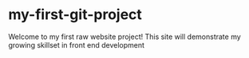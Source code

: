 # my-first-git-project
Welcome to my first raw website project! This site will demonstrate my growing skillset in front end development

